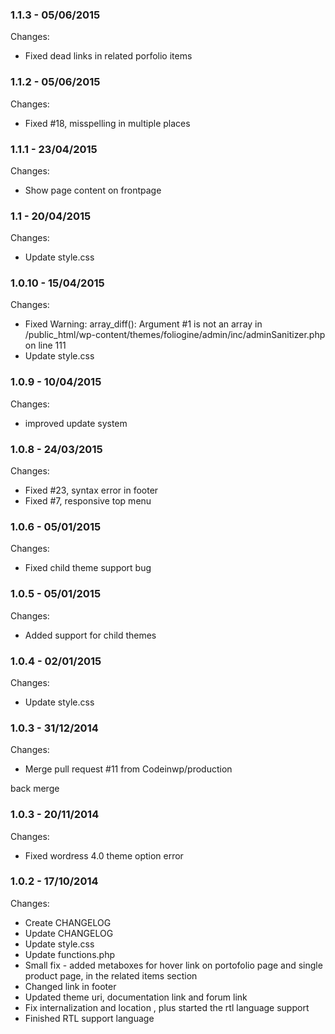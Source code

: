 

### 1.1.3 - 05/06/2015

 Changes: 


 * Fixed dead links in related porfolio items


### 1.1.2 - 05/06/2015

 Changes: 


 * Fixed #18, misspelling in multiple places


### 1.1.1 - 23/04/2015

 Changes: 


 * Show page content on frontpage


### 1.1 - 20/04/2015

 Changes: 


 * Update style.css


### 1.0.10 - 15/04/2015

 Changes: 


 * Fixed Warning: array_diff(): Argument #1 is not an array in /public_html/wp-content/themes/foliogine/admin/inc/adminSanitizer.php on line 111
 * Update style.css


### 1.0.9 - 10/04/2015

 Changes: 


 * improved update system


### 1.0.8 - 24/03/2015

 Changes: 


 * Fixed #23, syntax error in footer
 * Fixed #7, responsive top menu


### 1.0.6 - 05/01/2015

 Changes: 


 * Fixed child theme support bug


### 1.0.5 - 05/01/2015

 Changes: 


 * Added support for child themes


### 1.0.4 - 02/01/2015

 Changes: 


 * Update style.css


### 1.0.3 - 31/12/2014

 Changes: 


 * Merge pull request #11 from Codeinwp/production

back merge


### 1.0.3 - 20/11/2014

 Changes: 


 * Fixed wordress 4.0 theme option error


### 1.0.2 - 17/10/2014

 Changes: 


 * Create CHANGELOG
 * Update CHANGELOG
 * Update style.css
 * Update functions.php
 * Small fix - added metaboxes for hover link on portofolio page and single product page, in the related items section
 * Changed link in footer
 * Updated theme uri, documentation link and forum link
 * Fix internalization and location , plus started the rtl language support
 * Finished RTL support language
